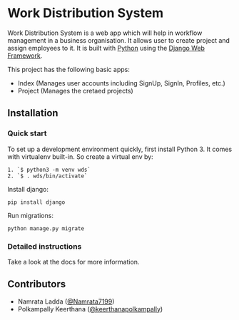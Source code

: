 # Work Distribution System
Work Distribution System is a web app which will help in workflow management in a business organisation. It allows user to create project and assign employees to it. It is built with [Python][0] using the [Django Web Framework][1].

This project has the following basic apps:

* Index (Manages user accounts including SignUp, SignIn, Profiles, etc.)
* Project (Manages the cretaed projects)

## Installation

### Quick start

To set up a development environment quickly, first install Python 3. It
comes with virtualenv built-in. So create a virtual env by:

    1. `$ python3 -m venv wds`
    2. `$ . wds/bin/activate`

Install django:

    pip install django

Run migrations:

    python manage.py migrate
    
### Detailed instructions

Take a look at the docs for more information.

[0]: https://www.python.org/
[1]: https://www.djangoproject.com/

## Contributors

* Namrata Ladda ([@Namrata7199](https://github.com/Namrata7199))
* Polkampally Keerthana ([@keerthanapolkampally](https://github.com/keerthanapolkampally))
